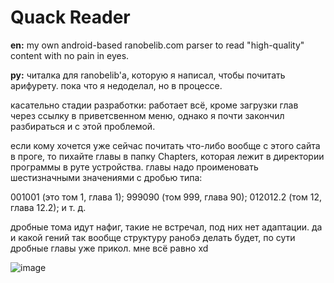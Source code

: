 # Quack Reader

**en:** my own android-based ranobelib.com parser to read "high-quality" content with no pain in eyes.

**ру:** читалка для ranobelib'a, которую я написал, чтобы почитать арифурету. пока что я недоделал, но в процессе.

касательно стадии разработки: работает всё, кроме загрузки глав через ссылку в приветсвенном меню, однако я почти закончил разбираться и с этой проблемой.

если кому хочется уже сейчас почитать что-либо вообще с этого сайта в проге, то пихайте главы в папку Chapters, которая лежит в директории программы в руте устройства.
главы надо проименовать шестизначными значениями с дробью типа:

001001 (это том 1, глава 1);
999090 (том 999, глава 90);
012012.2 (том 12, глава 12.2);
и т. д.

дробные тома идут нафиг, такие не встречал, под них нет адаптации. да и какой гений так вообще структуру ранобэ делать будет, по сути дробные главы уже прикол. мне всё равно xd

![image](https://github.com/supchyan/QuackReader/assets/123704468/efe9d0ba-af8c-4230-8f95-95d8aa57bc80)
